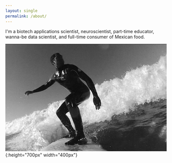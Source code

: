 ```yaml
---
layout: single
permalink: /about/
---
```


I'm a biotech applications scientist, neuroscientist, part-time educator, wanna-be data scientist, and full-time consumer of Mexican food.

![surfing-b&w](/assets/surfingBW.png){:height="700px" width="400px"}
